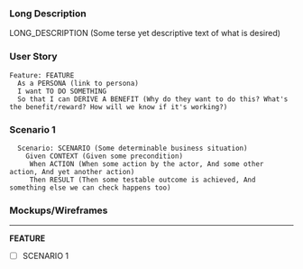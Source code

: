 ### Long Description
LONG_DESCRIPTION (Some terse yet descriptive text of what is desired)
### User Story
```gherkin
Feature: FEATURE
  As a PERSONA (link to persona)
  I want TO DO SOMETHING
  So that I can DERIVE A BENEFIT (Why do they want to do this? What's the benefit/reward? How will we know if it's working?)
```
### Scenario 1
```gherkin
  Scenario: SCENARIO (Some determinable business situation)
    Given CONTEXT (Given some precondition)
     When ACTION (When some action by the actor, And some other action, And yet another action)
     Then RESULT (Then some testable outcome is achieved, And something else we can check happens too)
```
### Mockups/Wireframes
---

**FEATURE**
- [ ] SCENARIO 1

